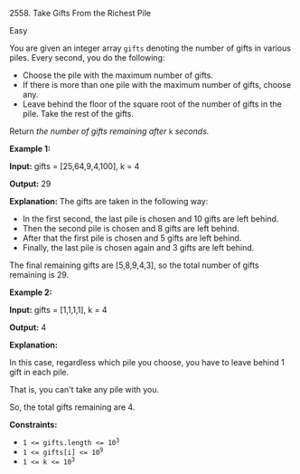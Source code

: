 2558\. Take Gifts From the Richest Pile

Easy

You are given an integer array `gifts` denoting the number of gifts in various piles. Every second, you do the following:

*   Choose the pile with the maximum number of gifts.
*   If there is more than one pile with the maximum number of gifts, choose any.
*   Leave behind the floor of the square root of the number of gifts in the pile. Take the rest of the gifts.

Return _the number of gifts remaining after_ `k` _seconds._

**Example 1:**

**Input:** gifts = [25,64,9,4,100], k = 4

**Output:** 29

**Explanation:** The gifts are taken in the following way: 

- In the first second, the last pile is chosen and 10 gifts are left behind. 
- Then the second pile is chosen and 8 gifts are left behind. 
- After that the first pile is chosen and 5 gifts are left behind. 
- Finally, the last pile is chosen again and 3 gifts are left behind. 

The final remaining gifts are [5,8,9,4,3], so the total number of gifts remaining is 29.

**Example 2:**

**Input:** gifts = [1,1,1,1], k = 4

**Output:** 4

**Explanation:** 

In this case, regardless which pile you choose, you have to leave behind 1 gift in each pile. 

That is, you can't take any pile with you. 

So, the total gifts remaining are 4.

**Constraints:**

*   <code>1 <= gifts.length <= 10<sup>3</sup></code>
*   <code>1 <= gifts[i] <= 10<sup>9</sup></code>
*   <code>1 <= k <= 10<sup>3</sup></code>